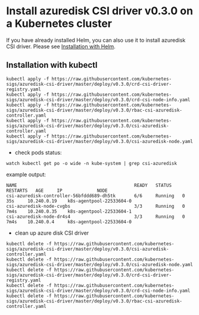 # Install azuredisk CSI driver v0.3.0 on a Kubernetes cluster

If you have already installed Helm, you can also use it to install azuredisk CSI driver. Please see [Installation with Helm](../charts/README.md).

## Installation with kubectl

```
kubectl apply -f https://raw.githubusercontent.com/kubernetes-sigs/azuredisk-csi-driver/master/deploy/v0.3.0/crd-csi-driver-registry.yaml
kubectl apply -f https://raw.githubusercontent.com/kubernetes-sigs/azuredisk-csi-driver/master/deploy/v0.3.0/crd-csi-node-info.yaml
kubectl apply -f https://raw.githubusercontent.com/kubernetes-sigs/azuredisk-csi-driver/master/deploy/v0.3.0/rbac-csi-azuredisk-controller.yaml
kubectl apply -f https://raw.githubusercontent.com/kubernetes-sigs/azuredisk-csi-driver/master/deploy/v0.3.0/csi-azuredisk-controller.yaml
kubectl apply -f https://raw.githubusercontent.com/kubernetes-sigs/azuredisk-csi-driver/master/deploy/v0.3.0/csi-azuredisk-node.yaml
```

- check pods status:

```
watch kubectl get po -o wide -n kube-system | grep csi-azuredisk
```

example output:

```
NAME                                            READY   STATUS    RESTARTS   AGE     IP             NODE
csi-azuredisk-controller-56bfddd689-dh5tk       6/6     Running   0          35s     10.240.0.19    k8s-agentpool-22533604-0
csi-azuredisk-node-cvgbs                        3/3     Running   0          7m4s    10.240.0.35    k8s-agentpool-22533604-1
csi-azuredisk-node-dr4s4                        3/3     Running   0          7m4s    10.240.0.4     k8s-agentpool-22533604-0
```

- clean up azure disk CSI driver

```
kubectl delete -f https://raw.githubusercontent.com/kubernetes-sigs/azuredisk-csi-driver/master/deploy/v0.3.0/csi-azuredisk-controller.yaml
kubectl delete -f https://raw.githubusercontent.com/kubernetes-sigs/azuredisk-csi-driver/master/deploy/v0.3.0/csi-azuredisk-node.yaml
kubectl delete -f https://raw.githubusercontent.com/kubernetes-sigs/azuredisk-csi-driver/master/deploy/v0.3.0/crd-csi-driver-registry.yaml
kubectl delete -f https://raw.githubusercontent.com/kubernetes-sigs/azuredisk-csi-driver/master/deploy/v0.3.0/crd-csi-node-info.yaml
kubectl delete -f https://raw.githubusercontent.com/kubernetes-sigs/azuredisk-csi-driver/master/deploy/v0.3.0/rbac-csi-azuredisk-controller.yaml
```

